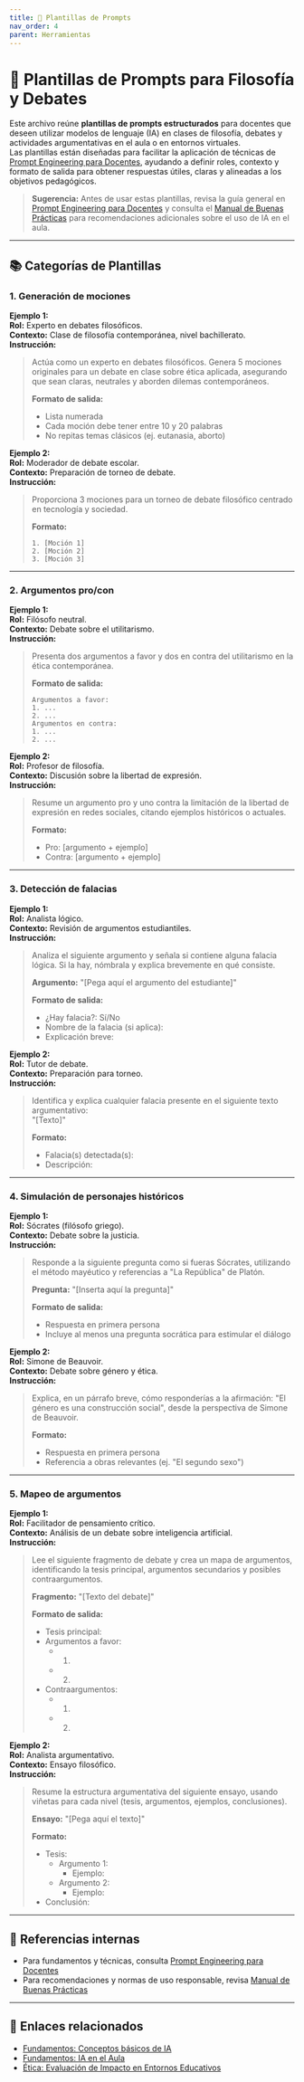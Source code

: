 ```yaml
---
title: 📝 Plantillas de Prompts
nav_order: 4
parent: Herramientas
---
```


# 📝 Plantillas de Prompts para Filosofía y Debates

Este archivo reúne **plantillas de prompts estructurados** para docentes que deseen utilizar modelos de lenguaje (IA) en clases de filosofía, debates y actividades argumentativas en el aula o en entornos virtuales.  
Las plantillas están diseñadas para facilitar la aplicación de técnicas de [Prompt Engineering para Docentes](./Prompt-Engineering-para-Docentes), ayudando a definir roles, contexto y formato de salida para obtener respuestas útiles, claras y alineadas a los objetivos pedagógicos.

> **Sugerencia:** Antes de usar estas plantillas, revisa la guía general en [Prompt Engineering para Docentes](./Prompt-Engineering-para-Docentes) y consulta el [Manual de Buenas Prácticas](./Manual-de-Buenas-Practicas) para recomendaciones adicionales sobre el uso de IA en el aula.

---

## 📚 Categorías de Plantillas

### 1. Generación de mociones

**Ejemplo 1:**  
**Rol:** Experto en debates filosóficos.  
**Contexto:** Clase de filosofía contemporánea, nivel bachillerato.  
**Instrucción:**  
> Actúa como un experto en debates filosóficos. Genera 5 mociones originales para un debate en clase sobre ética aplicada, asegurando que sean claras, neutrales y aborden dilemas contemporáneos.  
>  
> **Formato de salida:**  
> - Lista numerada  
> - Cada moción debe tener entre 10 y 20 palabras  
> - No repitas temas clásicos (ej. eutanasia, aborto)

**Ejemplo 2:**  
**Rol:** Moderador de debate escolar.  
**Contexto:** Preparación de torneo de debate.  
**Instrucción:**  
> Proporciona 3 mociones para un torneo de debate filosófico centrado en tecnología y sociedad.  
>  
> **Formato:**  
> ```
> 1. [Moción 1]
> 2. [Moción 2]
> 3. [Moción 3]
> ```

---

### 2. Argumentos pro/con

**Ejemplo 1:**  
**Rol:** Filósofo neutral.  
**Contexto:** Debate sobre el utilitarismo.  
**Instrucción:**  
> Presenta dos argumentos a favor y dos en contra del utilitarismo en la ética contemporánea.  
>  
> **Formato de salida:**  
> ```
> Argumentos a favor:
> 1. ...
> 2. ...
> Argumentos en contra:
> 1. ...
> 2. ...
> ```

**Ejemplo 2:**  
**Rol:** Profesor de filosofía.  
**Contexto:** Discusión sobre la libertad de expresión.  
**Instrucción:**  
> Resume un argumento pro y uno contra la limitación de la libertad de expresión en redes sociales, citando ejemplos históricos o actuales.  
>  
> **Formato:**  
> - Pro: [argumento + ejemplo]  
> - Contra: [argumento + ejemplo]

---

### 3. Detección de falacias

**Ejemplo 1:**  
**Rol:** Analista lógico.  
**Contexto:** Revisión de argumentos estudiantiles.  
**Instrucción:**  
> Analiza el siguiente argumento y señala si contiene alguna falacia lógica. Si la hay, nómbrala y explica brevemente en qué consiste.  
>  
> **Argumento:** "[Pega aquí el argumento del estudiante]"  
>  
> **Formato de salida:**  
> - ¿Hay falacia?: Sí/No  
> - Nombre de la falacia (si aplica):  
> - Explicación breve:

**Ejemplo 2:**  
**Rol:** Tutor de debate.  
**Contexto:** Preparación para torneo.  
**Instrucción:**  
> Identifica y explica cualquier falacia presente en el siguiente texto argumentativo:  
> "[Texto]"  
>  
> **Formato:**  
> - Falacia(s) detectada(s):  
> - Descripción:

---

### 4. Simulación de personajes históricos

**Ejemplo 1:**  
**Rol:** Sócrates (filósofo griego).  
**Contexto:** Debate sobre la justicia.  
**Instrucción:**  
> Responde a la siguiente pregunta como si fueras Sócrates, utilizando el método mayéutico y referencias a "La República" de Platón.  
>  
> **Pregunta:** "[Inserta aquí la pregunta]"  
>  
> **Formato de salida:**  
> - Respuesta en primera persona  
> - Incluye al menos una pregunta socrática para estimular el diálogo

**Ejemplo 2:**  
**Rol:** Simone de Beauvoir.  
**Contexto:** Debate sobre género y ética.  
**Instrucción:**  
> Explica, en un párrafo breve, cómo responderías a la afirmación: "El género es una construcción social", desde la perspectiva de Simone de Beauvoir.  
>  
> **Formato:**  
> - Respuesta en primera persona  
> - Referencia a obras relevantes (ej. "El segundo sexo")

---

### 5. Mapeo de argumentos

**Ejemplo 1:**  
**Rol:** Facilitador de pensamiento crítico.  
**Contexto:** Análisis de un debate sobre inteligencia artificial.  
**Instrucción:**  
> Lee el siguiente fragmento de debate y crea un mapa de argumentos, identificando la tesis principal, argumentos secundarios y posibles contraargumentos.  
>  
> **Fragmento:** "[Texto del debate]"  
>  
> **Formato de salida:**  
> - Tesis principal:  
> - Argumentos a favor:  
>   - 1.  
>   - 2.  
> - Contraargumentos:  
>   - 1.  
>   - 2.

**Ejemplo 2:**  
**Rol:** Analista argumentativo.  
**Contexto:** Ensayo filosófico.  
**Instrucción:**  
> Resume la estructura argumentativa del siguiente ensayo, usando viñetas para cada nivel (tesis, argumentos, ejemplos, conclusiones).  
>  
> **Ensayo:** "[Pega aquí el texto]"  
>  
> **Formato:**  
> - Tesis:  
>   - Argumento 1:  
>     - Ejemplo:  
>   - Argumento 2:  
>     - Ejemplo:  
> - Conclusión:

---

## 📎 Referencias internas
- Para fundamentos y técnicas, consulta [Prompt Engineering para Docentes](./Prompt-Engineering-para-Docentes)
- Para recomendaciones y normas de uso responsable, revisa [Manual de Buenas Prácticas](./Manual-de-Buenas-Practicas)

---

## 🔗 Enlaces relacionados
- [Fundamentos: Conceptos básicos de IA](../Fundamentos/Conceptos-basicos-IA)
- [Fundamentos: IA en el Aula](../Fundamentos/IA-en-el-Aula)
- [Ética: Evaluación de Impacto en Entornos Educativos](../Etica/Evaluacion-de-Impacto)
